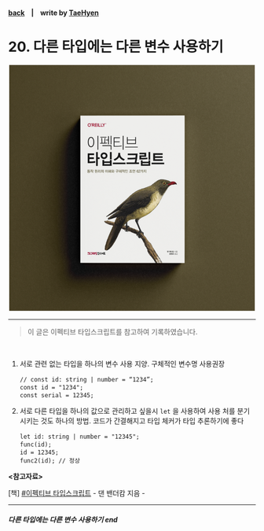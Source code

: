 #### [back](../../README.md) &nbsp;&nbsp; | &nbsp;&nbsp; write by [TaeHyen][taeHyen]

# 20. 다른 타입에는 다른 변수 사용하기

<p align="center" style="width:500px; margin: 0 auto">
    <img src="../../image/main.png">
</p>

---

> 이 글은 이펙티브 타입스크립트를 참고하여 기록하였습니다.
<br>

1. 서로 관련 없는 타입을 하나의 변수 사용 지양. 구체적인 변수명 사용권장
    
    ```tsx
    // const id: string | number = “1234”;
    const id = "1234";
    const serial = 12345;
    ```
    
2. 서로 다른 타입을 하나의 값으로 관리하고 싶을시 `let` 을 사용하여 사용 처를 분기시키는 것도 하나의 방법.
코드가 간결해지고 타입 체커가 타입 추론하기에 좋다
    
    ```tsx
    let id: string | number = "12345";
    func(id);
    id = 12345;
    func2(id); // 정상 
    ```

<strong><참고자료></strong>

[책] [#이펙티브 타입스크립트][effective-typescript] - 댄 밴더캄 지음 -

---

##### 다른 타입에는 다른 변수 사용하기 end

[effective-typescript]: https://www.aladin.co.kr/shop/wproduct.aspx?ItemId=273193135&start=slayer
[sangcho]: https://github.com/SangchoKim
[taeHyen]: https://github.com/Tap-Kim
[kangHyen]: https://github.com/NacreousCloud
[sumin]: https://github.com/ttumzzi
